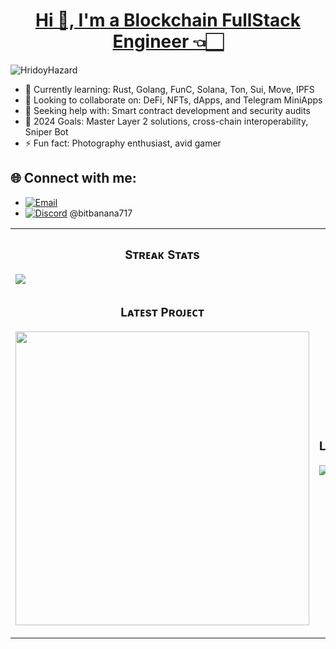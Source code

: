 <h1 align="center"><a href="https://t.me/bitfancy" target="_blank">Hi 👋, I'm a Blockchain FullStack Engineer 👈🏻</a></h1>

<p align="left"> <img src="https://komarev.com/ghpvc/?username=HridoyHazard" alt="HridoyHazard" /> </p>

- 🌱 Currently learning: Rust, Golang, FunC, Solana, Ton, Sui, Move, IPFS
- 👯 Looking to collaborate on: DeFi, NFTs, dApps, and Telegram MiniApps
- 🤔 Seeking help with: Smart contract development and security audits
- 🥅 2024 Goals: Master Layer 2 solutions, cross-chain interoperability, Sniper Bot
- ⚡ Fun fact: Photography enthusiast, avid gamer
## 🌐 Connect with me:  
- [![Email](https://img.shields.io/badge/Email-mailto%3Abitbanana717%40gmail.com-blue?style=flat&logo=gmail&logoColor=white)](mailto:bitbanana717@gmail.com)
- [![Discord](https://img.shields.io/badge/Discord-7289DA?style=flat&logo=discord&logoColor=white)](@bitbanana717) @bitbanana717
<table width="100%">
  <tr>
    <td width="50%">
      <h3 align="center"><strong>Sᴛʀᴇᴀᴋ Sᴛᴀᴛs</strong></h3>
      <p align="center">
        <a href="https://github.com/BitFancy">
          <img align="left" src="https://github-readme-stats.vercel.app/api?username=bitfancy&show_icons=true&count_private=true&theme=algolia" />
        </a>
      </p>
    </td>
  </tr>
  <tr>
    <td width="50%">
      <h3 align="center"><strong>Lᴀᴛᴇsᴛ Pʀᴏᴊᴇᴄᴛ</strong></h3>
      <p align="center">
        <a href="https://github.com/BitFancy/Solana-MEV-Bot-Optimized" target="_blank"><img align="center" width="470" src="https://github-readme-stats.vercel.app/api/pin/?username=BitFancy&repo=Solana-MEV-Bot-Optimized&theme=algolia""></a>
      </p>
    </td>
    <td width="50%">
      <h3 align="center"><strong>Languages</strong></h3>
      <p align="center">
        <a href="https://github.com/BitFancy">
          <img src="https://github-readme-stats.vercel.app/api/top-langs/?username=BitFancy&theme=algolia&layout=compact" alt="jaypavasiya" />
        </a>
      </p>
    </td>
  </tr>
</table>
